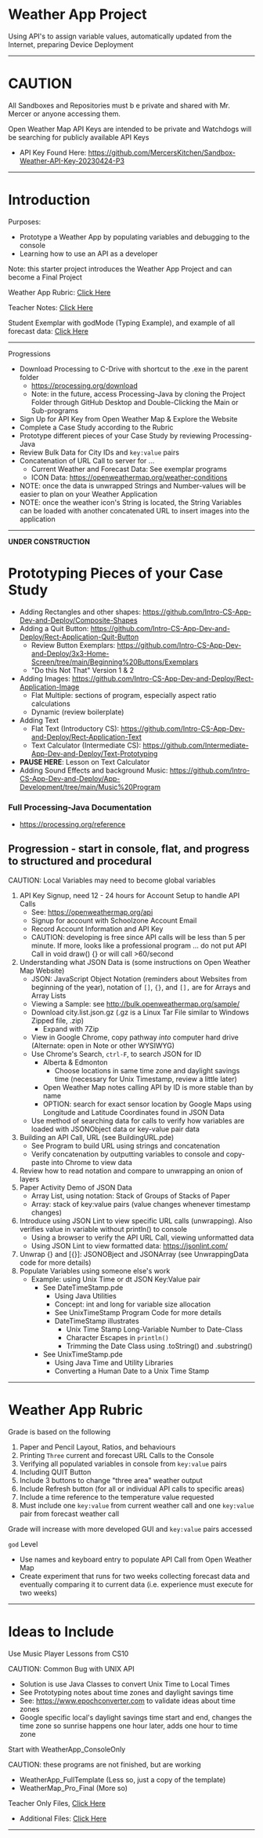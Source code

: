 # Weather App Project
Using API's to assign variable values, automatically updated from the Internet, preparing Device Deployment

---

# CAUTION

All Sandboxes and Repositories must b e private and shared with Mr. Mercer or anyone accessing them.

Open Weather Map API Keys are intended to be private and Watchdogs will be searching for publicly available API Keys
- API Key Found Here: https://github.com/MercersKitchen/Sandbox-Weather-API-Key-20230424-P3

---

# Introduction

Purposes:
- Prototype a Weather App by populating variables and debugging to the console
- Learning how to use an API as a developer

Note: this starter project introduces the Weather App Project and can become a Final Project

Weather App Rubric: <a href="https://github.com/Intermediate-App-Dev-and-Deploy/Weather-App#weather-app-rubric">
Click Here</a>

Teacher Notes: <a href="https://github.com/Intermediate-App-Dev-and-Deploy/Weather-App-Teaching-Exemplars">Click Here</a>

Student Exemplar with godMode (Typing Example), and example of all forecast data: <a href="https://github.com/Intermediate-App-Dev-and-Deploy/Weather-App-Student-Exemplar">Click Here</a>

---

Progressions
- Download Processing to C-Drive with shortcut to the .exe in the parent folder
  - https://processing.org/download
  - Note: in the future, access Processing-Java by cloning the Project Folder through GitHub Desktop and Double-Clicking the Main or Sub-programs
- Sign Up for API Key from Open Weather Map & Explore the Website
- Complete a Case Study according to the Rubric
- Prototype different pieces of your Case Study by reviewing Processing-Java
- Review Bulk Data for City IDs and ```key:value``` pairs
- Concatenation of URL Call to server for ...
  - Current Weather and Forecast Data: See exemplar programs
  - ICON Data: https://openweathermap.org/weather-conditions
- NOTE: once the data is unwrapped Strings and Number-values will be easier to plan on your Weather Application
- NOTE: once the weather icon's String is located, the String Variables can be loaded with another concatenated URL to insert images into the application

---

**UNDER CONSTRUCTION**

# Prototyping Pieces of your Case Study
- Adding Rectangles and other shapes: https://github.com/Intro-CS-App-Dev-and-Deploy/Composite-Shapes
- Adding a Quit Button: https://github.com/Intro-CS-App-Dev-and-Deploy/Rect-Application-Quit-Button
  - Review Button Exemplars: https://github.com/Intro-CS-App-Dev-and-Deploy/3x3-Home-Screen/tree/main/Beginning%20Buttons/Exemplars
  - "Do this Not That" Version 1 & 2
- Adding Images: https://github.com/Intro-CS-App-Dev-and-Deploy/Rect-Application-Image
  - Flat Multiple: sections of program, especially aspect ratio calculations
  - Dynamic (review boilerplate)
- Adding Text
  - Flat Text (Introductory CS): https://github.com/Intro-CS-App-Dev-and-Deploy/Rect-Application-Text
  - Text Calculator (Intermediate CS): https://github.com/Intermediate-App-Dev-and-Deploy/Text-Prototyping
- **PAUSE HERE**: Lesson on Text Calculator
- Adding Sound Effects and background Music: https://github.com/Intro-CS-App-Dev-and-Deploy/App-Development/tree/main/Music%20Program

### Full Processing-Java Documentation
- https://processing.org/reference

## Progression - start in console, flat, and progress to structured and procedural

CAUTION: Local Variables may need to become global variables

1. API Key Signup, need 12 - 24 hours for Account Setup to handle API Calls
   - See: https://openweathermap.org/api
   - Signup for account with Schoolzone Account Email
   - Record Account Information and API Key
   - CAUTION: developing is free since API calls will be less than 5 per minute. If more, looks like a professional program ... do not put API Call in void draw() {} or will call >60/second
2. Understanding what JSON Data is (some instructions on Open Weather Map Website)
   - JSON: JavaScript Object Notation (reminders about Websites from beginning of the year), notation of ```[]```, ```{}```, and ```[],``` are for Arrays and Array Lists
   - Viewing a Sample: see http://bulk.openweathermap.org/sample/
   - Download city.list.json.gz (.gz is a Linux Tar File similar to Windows Zipped file, .zip)
     - Expand with 7Zip
   - View in Google Chrome, copy pathway *into* computer hard drive (Alternate: open in Note or other WYSIWYG)
   - Use Chrome's Search, ```ctrl-F```, to search JSON for ID
     - Alberta & Edmonton
       - Choose locations in same time zone and daylight savings time (necessary for Unix Timestamp, review a little later)
     - Open Weather Map notes calling API by ID is more stable than by name
     - OPTION: search for exact sensor location by Google Maps using Longitude and Latitude Coordinates found in JSON Data
   - Use method of searching data for calls to verify how variables are loaded with JSONObject data or key-value pair data
3. Building an API Call, URL (see BuildingURL.pde)
   - See Program to build URL using strings and concatenation
   - Verify concatenation by outputting variables to console and copy-paste into Chrome to view data
4. Review how to read notation and compare to unwrapping an onion of layers
5. Paper Activity Demo of JSON Data
   - Array List, using notation: Stack of Groups of Stacks of Paper
   - Array: stack of key:value pairs (value changes whenever timestamp changes)
6. Introduce using JSON Lint to view specific URL calls (unwrapping). Also verifies value in variable without println() to console
   - Using a browser to verify the API URL Call, viewing unformatted data
   - Using JSON Lint to view formatted data: https://jsonlint.com/
7. Unwrap {} and [{}]: JSONOBject and JSONArray (see UnwrappingData code for more details)
8. Populate Variables using someone else's work
   - Example: using Unix Time or dt JSON Key:Value pair
     - See DateTimeStamp.pde
       - Using Java Utilities
       - Concept: int and long for variable size allocation
       - See UnixTimeStamp Program Code for more details
       - DateTimeStamp illustrates
         - Unix Time Stamp Long-Variable Number to Date-Class
         - Character Escapes in ```println()```
         - Trimming the Date Class using .toString() and .substring()
     - See UnixTimeStamp.pde
       - Using Java Time and Utility Libraries
       - Converting a Human Date to a Unix Time Stamp

---

# Weather App Rubric

Grade is based on the following
1. Paper and Pencil Layout, Ratios, and behaviours
2. Printing `Three` current and forecast URL Calls to the Console
3. Verifying all populated variables in console from `key:value` pairs
4. Including QUIT Button
5. Include 3 buttons to change "three area" weather output
6. Include Refresh button (for all or individual API calls to specific areas)
7. Include a time reference to the temperature value requested
8. Must include one `key:value` from current weather call and one `key:value` pair from forecast weather call

Grade will increase with more developed GUI and `key:value` pairs accessed

`god` Level
- Use names and keyboard entry to populate API Call from Open Weather Map
- Create experiment that runs for two weeks collecting forecast data and eventually comparing it to current data (i.e. experience must execute for two weeks)


---

# Ideas to Include

Use Music Player Lessons from CS10

CAUTION: Common Bug with UNIX API
- Solution is use Java Classes to convert Unix Time to Local Times
- See Prototyping notes about time zones and daylight savings time
- See: https://www.epochconverter.com to validate ideas about time zones
- Google specific local's daylight savings time start and end, changes the time zone so sunrise happens one hour later, adds one hour to time zone

Start with WeatherApp_ConsoleOnly

CAUTION: these programs are not finished, but are working
- WeatherApp_FullTemplate (Less so, just a copy of the template)
- WeatherMap_Pro_Final (More so)

Teacher Only Files, <a href="https://github.com/QEHS-ProcessingJava/Weather-App">Click Here</a>
- Additional Files: <a href="https://drive.google.com/drive/folders/1XBQqcmZKeunO-dKO8Ya1OIfelVl4nLmb">Click Here</a>

---
